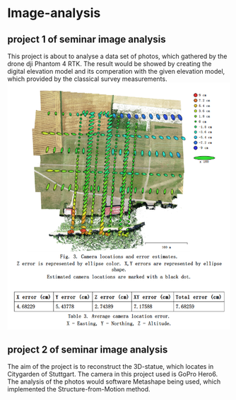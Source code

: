 # Image-analysis

## project 1 of seminar image analysis

This project is about to analyse a data set of photos, which gathered by the drone dji Phantom 4 RTK.
The result would be showed by creating the digital elevation model and its comperation with the given elevation model, which provided by the classical survey measurements.
<img src="https://raw.githubusercontent.com/alexho11/Image-analysis/main/Pro1/camera%20location.png" width="600"/>

## project 2 of seminar image analysis 

The aim of the project is to reconstruct the 3D-statue, which locates in Citygarden of Stuttgart. 
The camera in this project used is GoPro Hero6. 
The analysis of the photos would software Metashape being used, which implemented the Structure-from-Motion method. 
